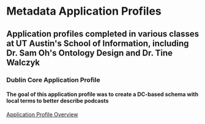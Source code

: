 # Metadata Application Profiles
## Application profiles completed in various classes at UT Austin's School of Information, including Dr. Sam Oh's Ontology Design and Dr. Tine Walczyk

### Dublin Core Application Profile
#### The goal of this application profile was to create a DC-based schema with local terms to better describe podcasts
[Application Profile Overview](projects-and-work/project-samples/DC-application-profile.pdf)
